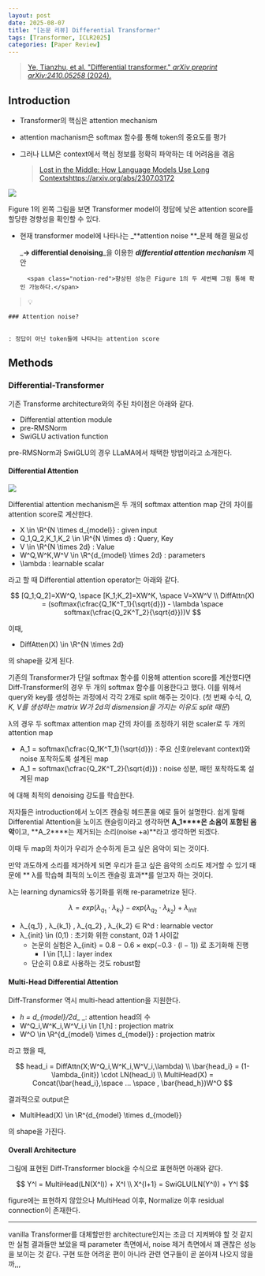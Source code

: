 ```yaml
---
layout: post
date: 2025-08-07
title: "[논문 리뷰] Differential Transformer"
tags: [Transformer, ICLR2025]
categories: [Paper Review]
---
```


> [Ye, Tianzhu, et al. "Differential transformer." ](https://arxiv.org/abs/2410.05258)[_arXiv preprint arXiv:2410.05258_](https://arxiv.org/abs/2410.05258)[ (2024).](https://arxiv.org/abs/2410.05258)



## Introduction

- Transformer의 핵심은 attention mechanism
- attention machanism은 softmax 함수를 통해 token의 중요도를 평가
- 그러나 LLM은 context에서 핵심 정보를 정확히 파악하는 데 어려움을 겪음

	> [Lost in the Middle: How Language Models Use Long Contextshttps://arxiv.org/abs/2307.03172](https://arxiv.org/abs/2307.03172)


![](https://prod-files-secure.s3.us-west-2.amazonaws.com/542b861c-36a8-4051-84e5-8804b6728dba/9083ea56-691a-4752-ae26-47f403431ac8/image.png?X-Amz-Algorithm=AWS4-HMAC-SHA256&X-Amz-Content-Sha256=UNSIGNED-PAYLOAD&X-Amz-Credential=ASIAZI2LB466SWF7R2XD%2F20251013%2Fus-west-2%2Fs3%2Faws4_request&X-Amz-Date=20251013T050113Z&X-Amz-Expires=3600&X-Amz-Security-Token=IQoJb3JpZ2luX2VjEJP%2F%2F%2F%2F%2F%2F%2F%2F%2F%2FwEaCXVzLXdlc3QtMiJHMEUCIBiGCqM9fi2lXKaA8kU%2F%2B6YGIGDDpffMAyp8RsD2pglhAiEAu%2FoyLX9%2FrPUwx4huS2r5civ9YyM1vZwvjIvXwndHr1Mq%2FwMIPBAAGgw2Mzc0MjMxODM4MDUiDKqawJgfSOfbpQY%2BiyrcA5IZ%2B0EALopApIRqI%2FLvwdBESIZmsetsD4AfMrxXUaWd%2BkwZYLk%2Fl%2BYFNPYXBoSlYFydbHZXXl8SoJiqGBeflh8ypmorfWqCKIarfHpu%2Ffhe8Dx0ahXlk69VABLfSNo2TTS%2B%2BaOf%2FUdtMh8JDBwZ09D3HltLlSQQiQP8b0hJWEY1NIKDtjC3Ma33kkExWAz0Lu9mZF%2B4MzkM4cuhwwWshwE4ON3c8%2BAD5TwU%2BWGhOowoNFcXrEXaM57my%2Fy3ajK5MtJ%2BsdOvfRzIxVASBwLLj6ccndq3vFLISNjHZxIDH1Dr3MzOW%2BSczcihpvVS2Ua0x1apG1Wa9ZC%2BwqCxDuRgMVPYh5UWqCi%2BvJipdDDXiIg5av7MTrJEe%2BXuT2v4y%2BuaKf6QN1BpsgGs2%2BssRT62hh%2BEE4wJ8UeoIeMXF87QeC5K7p5cg4NVX889nph1DcPpVuZlebcoVVM%2FraUtA73dXTG7inyojzViAeisHgYVpMXnLHHkm7SshXVn3%2FR6nj0JVKOXWbVhnsG1mqd%2FIHJlAzTZt4IXwYd1jGgPWpP%2BVGPokoG4RRZhOG8CzUaufZ1CadkuXSQbPv%2BkzCV83YK1mq8OYj4B97Bo0DthZNV91ut9LwMHdT2kXAfUBFjmMIbTsccGOqUBB9sFT6a58SK7XSThIr9D9VUBH1uD4Ysdp4yyxxgzJa2UxIxiAVYXtUS6zyGx3%2FB91vTH3c7W5VLBb%2BCkP%2Bs8EgZf%2BlNl1sdh67ZHNxvYdGZ1DMIl3MCGOV5%2FPB1k4vXi22uAy%2FA2L2AZfeyq5ej8WrNNFkbpua%2BAAD6Dhivw5lsTZfA8elAnpxccx0DJVIYDxJmErRMJFODaKPF8z4whn5%2FDkViP&X-Amz-Signature=f55ffcd8c68877ef066391b2983e747a9f299d3e4d85450b031cf2a0813ea13d&X-Amz-SignedHeaders=host&x-amz-checksum-mode=ENABLED&x-id=GetObject)


Figure 1의 왼쪽 그림을 보면 Transformer model이 정답에 낮은 attention score를 할당한 경향성을 확인할 수 있다.

- 현재 transformer model에 나타나는 _**attention noise **_문제 해결 필요성

	_**→ differential denoising**_을 이용한 _**differential attention mechanism**_ 제안


		<span class="notion-red">향상된 성능은 Figure 1의 두 세번째 그림 통해 확인 가능하다.</span>


> 💡 


	### Attention noise?


	: 정답이 아닌 token들에 나타나는 attention score



## Methods



### Differential-Transformer


기존 Transforme architecture와의 주된 차이점은 아래와 같다.

- Differential attention module
- pre-RMSNorm
- SwiGLU activation function

pre-RMSNorm과 SwiGLU의 경우 LLaMA에서 채택한 방법이라고 소개한다.



#### Differential Attention


![](https://prod-files-secure.s3.us-west-2.amazonaws.com/542b861c-36a8-4051-84e5-8804b6728dba/116d70b2-1963-4810-9167-f4c7d8a06e8f/image.png?X-Amz-Algorithm=AWS4-HMAC-SHA256&X-Amz-Content-Sha256=UNSIGNED-PAYLOAD&X-Amz-Credential=ASIAZI2LB466SWF7R2XD%2F20251013%2Fus-west-2%2Fs3%2Faws4_request&X-Amz-Date=20251013T050113Z&X-Amz-Expires=3600&X-Amz-Security-Token=IQoJb3JpZ2luX2VjEJP%2F%2F%2F%2F%2F%2F%2F%2F%2F%2FwEaCXVzLXdlc3QtMiJHMEUCIBiGCqM9fi2lXKaA8kU%2F%2B6YGIGDDpffMAyp8RsD2pglhAiEAu%2FoyLX9%2FrPUwx4huS2r5civ9YyM1vZwvjIvXwndHr1Mq%2FwMIPBAAGgw2Mzc0MjMxODM4MDUiDKqawJgfSOfbpQY%2BiyrcA5IZ%2B0EALopApIRqI%2FLvwdBESIZmsetsD4AfMrxXUaWd%2BkwZYLk%2Fl%2BYFNPYXBoSlYFydbHZXXl8SoJiqGBeflh8ypmorfWqCKIarfHpu%2Ffhe8Dx0ahXlk69VABLfSNo2TTS%2B%2BaOf%2FUdtMh8JDBwZ09D3HltLlSQQiQP8b0hJWEY1NIKDtjC3Ma33kkExWAz0Lu9mZF%2B4MzkM4cuhwwWshwE4ON3c8%2BAD5TwU%2BWGhOowoNFcXrEXaM57my%2Fy3ajK5MtJ%2BsdOvfRzIxVASBwLLj6ccndq3vFLISNjHZxIDH1Dr3MzOW%2BSczcihpvVS2Ua0x1apG1Wa9ZC%2BwqCxDuRgMVPYh5UWqCi%2BvJipdDDXiIg5av7MTrJEe%2BXuT2v4y%2BuaKf6QN1BpsgGs2%2BssRT62hh%2BEE4wJ8UeoIeMXF87QeC5K7p5cg4NVX889nph1DcPpVuZlebcoVVM%2FraUtA73dXTG7inyojzViAeisHgYVpMXnLHHkm7SshXVn3%2FR6nj0JVKOXWbVhnsG1mqd%2FIHJlAzTZt4IXwYd1jGgPWpP%2BVGPokoG4RRZhOG8CzUaufZ1CadkuXSQbPv%2BkzCV83YK1mq8OYj4B97Bo0DthZNV91ut9LwMHdT2kXAfUBFjmMIbTsccGOqUBB9sFT6a58SK7XSThIr9D9VUBH1uD4Ysdp4yyxxgzJa2UxIxiAVYXtUS6zyGx3%2FB91vTH3c7W5VLBb%2BCkP%2Bs8EgZf%2BlNl1sdh67ZHNxvYdGZ1DMIl3MCGOV5%2FPB1k4vXi22uAy%2FA2L2AZfeyq5ej8WrNNFkbpua%2BAAD6Dhivw5lsTZfA8elAnpxccx0DJVIYDxJmErRMJFODaKPF8z4whn5%2FDkViP&X-Amz-Signature=56fec5ef8ac9e1ad58158859dd38fd2877277d15e36fa5135da0a8f67d5041fa&X-Amz-SignedHeaders=host&x-amz-checksum-mode=ENABLED&x-id=GetObject)


Differential attention mechanism은 두 개의 softmax attention map 간의 차이를 attention score로 계산한다.

- X \in \R^{N \times d\_{model}} : given input
- Q\_1,Q\_2,K\_1,K\_2 \in \R^{N \times d} : Query, Key
- V \in \R^{N \times 2d} : Value
- W^Q,W^K,W^V \in \R^{d\_{model} \times 2d} : parameters
- \lambda : learnable scalar

라고 할 때 Differential attention operator는 아래와 같다.


$$
[Q_1;Q_2]=XW^Q, \space [K_1;K_2]=XW^K, \space V=XW^V \\
DiffAttn(X) = (softmax(\cfrac{Q_1K^T_1}{\sqrt{d}}) - \lambda \space softmax(\cfrac{Q_2K^T_2}{\sqrt{d}}))V
$$


이때,

- DiffAtten(X) \in \R^{N \times 2d}

의 shape을 갖게 된다.


기존의 Transformer가 단일 softmax 함수를 이용해 attention score를 계산했다면 Diff-Transformer의 경우 두 개의 softmax 함수를 이용한다고 했다. 이를 위해서 query와 key를 생성하는 과정에서 각각 2개로 split 해주는 것이다. <span class="notion-red">(첫 번째 수식, </span><span class="notion-red">_Q, K, V를 생성하는 matrix W가 2d의 dismension을 가지는 이유도 split 때문_</span><span class="notion-red">)</span>


 λ의 경우 두 softmax attention map 간의 차이를 조정하기 위한 scaler로 두 개의 attention map

- A\_1 = softmax(\cfrac{Q\_1K^T\_1}{\sqrt{d}}) : 주요 신호(relevant context)와 noise 포착하도록 설계된 map
- A\_1 = softmax(\cfrac{Q\_2K^T\_2}{\sqrt{d}}) : noise 성분, 패턴 포착하도록 설계된 map 

에 대해 최적의 denoising 강도를 학습한다.


저자들은 introduction에서 노이즈 캔슬링 헤드폰을 예로 들어 설명한다. 쉽게 말해 Differential Attention을 노이즈 캔슬링이라고 생각하면 **A\_1****은 소음이 포함된 음악**이고, **A\_2****는 제거되는 소리(noise +a)**라고 생각하면 되겠다. 


이때 두 map의 차이가 우리가 순수하게 듣고 싶은 음악이 되는 것이다. 


만약 과도하게 소리를 제거하게 되면 우리가 듣고 싶은 음악의 소리도 제거할 수 있기 때문에 ** λ를 학습해 최적의 노이즈 캔슬링 효과**를 얻고자 하는 것이다.


λ는 learning dynamics와 동기화를 위해 re-parametrize 된다.


$$
\lambda = exp(\lambda_{q_1} \cdot \lambda_{k_1}) - exp(\lambda_{q_2} \cdot \lambda_{k_2}) + \lambda_{init}
$$

- λ\_{q\_1} , λ\_{k\_1} , λ\_{q\_2} , λ\_{k\_2} ∈ R^d : learnable vector
- λ\_{init} \in (0,1) : 초기화 위한 constant, 0과 1 사이값
	- 논문의 실험은 λ\_{init} = 0.8 − 0.6 × exp(−0.3 · (l − 1)) 로 초기화해 진행
		- l \in [1,L] : layer index
	- 단순히 0.8로 사용하는 것도 robust함


#### **Multi-Head Differential Attention**


Diff-Transformer 역시 multi-head attention을 지원한다.

- _h = d\_{model}/2d__ _: attention head의 수
- W^Q\_i,W^K\_i,W^V\_i,i \in [1,h] : projection matrix
- W^O \in \R^{d\_{model} \times d\_{model}} : projection matrix

라고 했을 때,


$$
head_i = DiffAttn(X;W^Q_i,W^K_i,W^V_i,\lambda) \\
\bar{head_i} = (1-\lambda_{init}) \cdot LN(head_i) \\
MultiHead(X) = Concat(\bar{head_i},\space ... \space , \bar{head_h})W^O
$$


결과적으로 output은

- MultiHead(X) \in \R^{d\_{model} \times d\_{model}}

의 shape을 가진다.



#### Overall Architecture


그림에 표현된 Diff-Transformer block을 수식으로 표현하면 아래와 같다.


$$
Y^l = MultiHead(LN(X^l)) + X^l \\
X^{l+1} = SwiGLU(LN(Y^l)) + Y^l
$$


figure에는 표현하지 않았으나 MultiHead 이후, Normalize 이후 residual connection이 존재한다.


---


vanilla Transformer를 대체할만한 architecture인지는 조금 더 지켜봐야 할 것 같지만 실험 결과들만 보았을 때 parameter 측면에서, noise 제거 측면에서 꽤 괜찮은 성능을 보이는 것 같다. 구현 또한 어려운 편이 아니라 관련 연구들이 곧 쏟아져 나오지 않을까,,,

